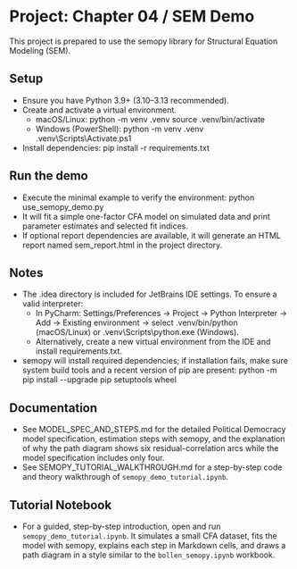 # Project: Chapter 04 / SEM Demo

This project is prepared to use the semopy library for Structural Equation Modeling (SEM).

## Setup

- Ensure you have Python 3.9+ (3.10–3.13 recommended).
- Create and activate a virtual environment.
  - macOS/Linux:
    python -m venv .venv
    source .venv/bin/activate
  - Windows (PowerShell):
    python -m venv .venv
    .venv\Scripts\Activate.ps1
- Install dependencies:
  pip install -r requirements.txt

## Run the demo

- Execute the minimal example to verify the environment:
  python use_semopy_demo.py
- It will fit a simple one-factor CFA model on simulated data and print parameter estimates and selected fit indices.
- If optional report dependencies are available, it will generate an HTML report named sem_report.html in the project directory.

## Notes

- The .idea directory is included for JetBrains IDE settings. To ensure a valid interpreter:
  - In PyCharm: Settings/Preferences → Project → Python Interpreter → Add → Existing environment → select .venv/bin/python (macOS/Linux) or .venv\\Scripts\\python.exe (Windows).
  - Alternatively, create a new virtual environment from the IDE and install requirements.txt.
- semopy will install required dependencies; if installation fails, make sure system build tools and a recent version of pip are present:
  python -m pip install --upgrade pip setuptools wheel


## Documentation

- See MODEL_SPEC_AND_STEPS.md for the detailed Political Democracy model specification, estimation steps with semopy, and the explanation of why the path diagram shows six residual-correlation arcs while the model specification includes only four.
- See SEMOPY_TUTORIAL_WALKTHROUGH.md for a step-by-step code and theory walkthrough of `semopy_demo_tutorial.ipynb`.

## Tutorial Notebook

- For a guided, step-by-step introduction, open and run `semopy_demo_tutorial.ipynb`. It simulates a small CFA dataset, fits the model with semopy, explains each step in Markdown cells, and draws a path diagram in a style similar to the `bollen_semopy.ipynb` workbook.
